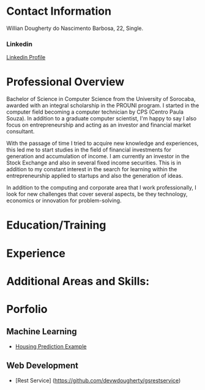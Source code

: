 # Contact Information
Willian Dougherty do Nascimento Barbosa, 22, Single.

### **Linkedin**
[Linkedin Profile](https://www.linkedin.com/in/willian-dougherty-n-barbosa-245198b0/)

# Professional Overview
  Bachelor of Science in Computer Science from the University of Sorocaba, awarded with an integral scholarship in the PROUNI program. I     started in the computer field becoming a computer technician by CPS (Centro Paula Souza). In addition to a graduate computer scientist,   I'm happy to say I also focus on entrepreneurship and acting as an investor and financial market consultant.

  With the passage of time I tried to acquire new knowledge and experiences, this led me to start studies in the field of financial         investments for generation and accumulation of income. I am currently an investor in the Stock Exchange and also in several fixed income   securities. This is in addition to my constant interest in the search for learning within the entrepreneurship applied to startups and     also the generation of ideas.

  In addition to the computing and corporate area that I work professionally, I look for new challenges that cover several aspects, be       they technology, economics or innovation for problem-solving.

# Education/Training

# Experience

# Additional Areas and Skills:

# Porfolio
  ## Machine Learning
   * [Housing Prediction Example](https://github.com/devwdougherty/housing-prediction-example)
   
  ## Web Development
  * [Rest Service] (https://github.com/devwdougherty/gsrestservice)
  




